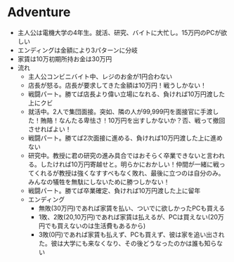 Adventure
=

- 主人公は電機大学の4年生。就活、研究、バイトに大忙し。15万円のPCが欲しい
- エンディングは金額により3パターンに分岐
- 家賃は10万初期所持お金は30万円
- 流れ
  - 主人公コンビニバイト中、レジのお金が1円合わない
  - 店長が怒る。店長が要求してきた金額は10万円！戦うしかない！
  - 戦闘パート。勝てば店長より偉い立場になれる、負ければ10万円渡した上にクビ
  - 就活中。2人で集団面接。突如、隣の人が99,999円を面接官に手渡した！賄賂！なんたる卑怯さ！10万円を出すしかないか？否、戦って撤回させればよい！
  - 戦闘パート。勝てば2次面接に進める、負ければ10万円渡した上に進めない
  - 研究中。教授に君の研究の進み具合ではおそらく卒業できないと言われる。したければ10万円寄越せと。明らかにおかしい！仲間が一緒に戦ってくれるが教授は強くなすすべもなく敗れ、最後に立つのは自分のみ。みんなの犠牲を無駄にしないために勝つしかない！
  - 戦闘パート。勝てば卒業確定、負ければ10万円渡した上に留年
  - エンディング
     - 無敗(30万円)であれば家賃を払い、ついでに欲しかったPCも買える
     - 1敗、2敗(20,10万円)であれば家賃は払えるが、PCは買えない(20万円でも買えないのは生活費もあるから)
     - 3敗(0円)であれば家賃も払えず、PCも買えず、彼は家を追い出された。彼は大学にも来なくなり、その後どうなったのかは誰も知らない
